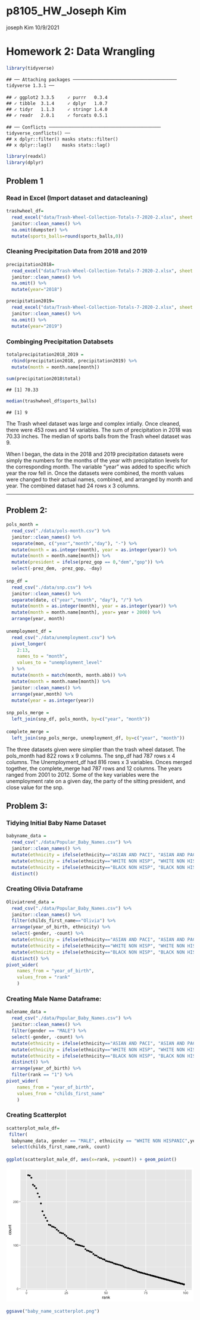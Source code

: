 p8105\_HW\_Joseph Kim
================
joseph Kim
10/9/2021

# Homework 2: Data Wrangling

``` r
library(tidyverse)
```

    ## ── Attaching packages ─────────────────────────────────────── tidyverse 1.3.1 ──

    ## ✓ ggplot2 3.3.5     ✓ purrr   0.3.4
    ## ✓ tibble  3.1.4     ✓ dplyr   1.0.7
    ## ✓ tidyr   1.1.3     ✓ stringr 1.4.0
    ## ✓ readr   2.0.1     ✓ forcats 0.5.1

    ## ── Conflicts ────────────────────────────────────────── tidyverse_conflicts() ──
    ## x dplyr::filter() masks stats::filter()
    ## x dplyr::lag()    masks stats::lag()

``` r
library(readxl)
library(dplyr)
```

## Problem 1

### Read in Excel (Import dataset and datacleaning)

``` r
trashwheel_df=
  read_excel("data/Trash-Wheel-Collection-Totals-7-2020-2.xlsx", sheet = "Mr. Trash Wheel", range="A2:N535") %>%   
  janitor::clean_names() %>% 
  na.omit(dumpster) %>% 
  mutate(sports_balls=round(sports_balls,0)) 
```

### Cleaning Precipitation Data from 2018 and 2019

``` r
precipitation2018= 
  read_excel("data/Trash-Wheel-Collection-Totals-7-2020-2.xlsx", sheet = "2018 Precipitation", range = "A2:B14") %>% 
  janitor::clean_names() %>%
  na.omit() %>%
  mutate(year="2018") 
```

``` r
precipitation2019= 
  read_excel("data/Trash-Wheel-Collection-Totals-7-2020-2.xlsx", sheet = "2019 Precipitation", range = "A2:B14") %>% 
  janitor::clean_names() %>%
  na.omit() %>%
  mutate(year="2019") 
```

### Combinging Precipitation Databsets

``` r
totalprecipitation2018_2019 = 
  rbind(precipitation2018, precipitation2019) %>%
  mutate(month = month.name[month])
```

``` r
sum(precipitation2018$total)
```

    ## [1] 70.33

``` r
median(trashwheel_df$sports_balls)
```

    ## [1] 9

The Trash wheel dataset was large and complex intially. Once cleaned,
there were 453 rows and 14 variables. The sum of precipitation in 2018
was 70.33 inches. The median of sports balls from the Trash wheel
dataset was 9.

When I began, the data in the 2018 and 2019 precipitation datasets were
simply the numbers for the months of the year with precipitation levels
for the corresponding month. The variable “year” was added to specific
which year the row fell in. Once the datasets were combined, the month
values were changed to their actual names, combined, and arranged by
month and year. The combined dataset had 24 rows x 3 columns.

------------------------------------------------------------------------

## Problem 2:

``` r
pols_month = 
  read_csv("./data/pols-month.csv") %>%
  janitor::clean_names() %>%
  separate(mon, c("year","month","day"), "-") %>%
  mutate(month = as.integer(month), year = as.integer(year)) %>%
  mutate(month = month.name[month]) %>%
  mutate(president = ifelse(prez_gop == 0,"dem","gop")) %>%
  select(-prez_dem, -prez_gop, -day)

snp_df = 
  read_csv("./data/snp.csv") %>%
  janitor::clean_names() %>%
  separate(date, c("year","month", "day"), "/") %>%
  mutate(month = as.integer(month), year = as.integer(year)) %>%
  mutate(month = month.name[month], year= year + 2000) %>%
  arrange(year, month)

unemployment_df = 
  read_csv("./data/unemployment.csv") %>%
  pivot_longer(
    2:13,
    names_to = "month",
    values_to = "unemployment_level"
  ) %>%
  mutate(month = match(month, month.abb)) %>%
  mutate(month = month.name[month]) %>%
  janitor::clean_names() %>%
  arrange(year,month) %>% 
  mutate(year = as.integer(year))

snp_pols_merge = 
  left_join(snp_df, pols_month, by=c("year", "month"))

complete_merge = 
  left_join(snp_pols_merge, unemployment_df, by=c("year", "month"))
```

The three datasets given were simplier than the trash wheel dataset. The
pols\_month had 822 rows x 9 columns. The snp\_df had 787 rows x 4
columns. The Unemployment\_df had 816 rows x 3 variables. Onces merged
together, the complete\_merge had 787 rows and 12 columns. The years
ranged from 2001 to 2012. Some of the key variables were the
unemployment rate on a given day, the party of the sitting president,
and close value for the snp.

## Problem 3:

### Tidying Initial Baby Name Dataset

``` r
babyname_data =  
  read_csv("./data/Popular_Baby_Names.csv") %>%
  janitor::clean_names() %>%
  mutate(ethnicity = ifelse(ethnicity=="ASIAN AND PACI", "ASIAN AND PACIFIC ISLANDER", ethnicity)) %>%
  mutate(ethnicity = ifelse(ethnicity=="WHITE NON HISP", "WHITE NON HISPANIC", ethnicity)) %>%
  mutate(ethnicity = ifelse(ethnicity=="BLACK NON HISP", "BLACK NON HISPANIC", ethnicity)) %>%
  distinct()
```

### Creating Olivia Dataframe

``` r
Oliviatrend_data =  
  read_csv("./data/Popular_Baby_Names.csv") %>%
  janitor::clean_names() %>%
  filter(childs_first_name=="Olivia") %>% 
  arrange(year_of_birth, ethnicity) %>% 
  select(-gender, -count) %>%
  mutate(ethnicity = ifelse(ethnicity=="ASIAN AND PACI", "ASIAN AND PACIFIC ISLANDER", ethnicity)) %>%
  mutate(ethnicity = ifelse(ethnicity=="WHITE NON HISP", "WHITE NON HISPANIC", ethnicity)) %>%
  mutate(ethnicity = ifelse(ethnicity=="BLACK NON HISP", "BLACK NON HISPANIC", ethnicity)) %>%
  distinct() %>%
pivot_wider(
    names_from = "year_of_birth",
    values_from = "rank"
    ) 
```

### Creating Male Name Dataframe:

``` r
malename_data =  
  read_csv("./data/Popular_Baby_Names.csv") %>%
  janitor::clean_names() %>%
  filter(gender == "MALE") %>% 
  select(-gender, -count) %>%
  mutate(ethnicity = ifelse(ethnicity=="ASIAN AND PACI", "ASIAN AND PACIFIC ISLANDER", ethnicity)) %>%
  mutate(ethnicity = ifelse(ethnicity=="WHITE NON HISP", "WHITE NON HISPANIC", ethnicity)) %>%
  mutate(ethnicity = ifelse(ethnicity=="BLACK NON HISP", "BLACK NON HISPANIC", ethnicity)) %>%
  distinct() %>%
  arrange(year_of_birth) %>% 
  filter(rank == "1") %>%
pivot_wider(
    names_from = "year_of_birth",
    values_from = "childs_first_name"
    ) 
```

### Creating Scatterplot

``` r
scatterplot_male_df=
 filter(
  babyname_data, gender == "MALE", ethnicity == "WHITE NON HISPANIC",year_of_birth == "2016") %>%
  select(childs_first_name,rank, count)

ggplot(scatterplot_male_df, aes(x=rank, y=count)) + geom_point()
```

![](HW2_Joseph-Kim_files/figure-gfm/unnamed-chunk-10-1.png)<!-- -->

``` r
ggsave("baby_name_scatterplot.png")
```
